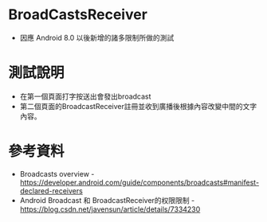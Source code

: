 # BroadCastsReceiver
* 因應 Android 8.0 以後新增的諸多限制所做的測試

# 測試說明
* 在第一個頁面打字按送出會發出broadcast
* 第二個頁面的BroadcastReceiver註冊並收到廣播後根據內容改變中間的文字內容。

# 參考資料
* Broadcasts overview - https://developer.android.com/guide/components/broadcasts#manifest-declared-receivers
* Android Broadcast 和 BroadcastReceiver的权限限制 - https://blog.csdn.net/javensun/article/details/7334230
